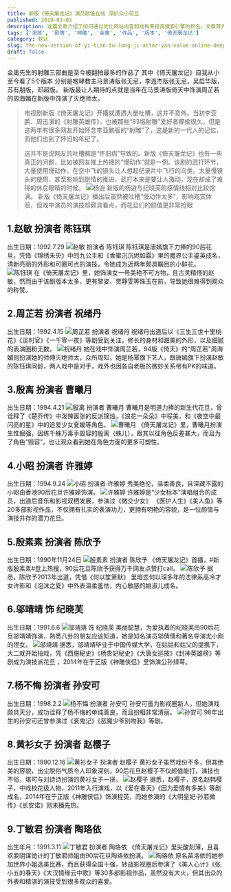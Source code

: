 ```yaml
---
title: 新版《倚天屠龙记》演员颜值在线 深扒众小花旦
published: 2019-03-03
description: 这篇文章介绍了如何通过优化网站内容和结构来提高搜索引擎的排名。文章首先解释了搜索引擎优化的基本概念，然后详细讨论了关键词的选择、内容的质量、内部链接的策略以及外部链接的重要性。此外，文章还提到了使用工具如Google Analytics和Google Search Console来监控和分析网站的表现，以及如何根据数据调整优化策略。最后，文章强调了持续更新和维护网站内容对于保持高排名的必要性。
tags: ['演技', '剧情', '神雕', '金庸', '作品', '版本', '倚天屠龙记']
category: 默认
slug: the-new-version-of-yi-tian-tu-long-ji-actor-yan-value-online-deeply-strip-the-xiaohua-dan
draft: false
---
```



金庸先生的射雕三部曲是至今被翻拍最多的作品了
其中《倚天屠龙记》自我从小至今看了5个版本
分别是咆哮教主马景涛版张无忌，李连杰版张无忌，吴启华版，苏有朋版，邓超版。
新版最让人期待的点就是当年在马景涛版倚天中饰演周芷若的周海媚在新版中饰演了灭绝师太。

> 电视剧新版《倚天屠龙记》开播就遭遇大量吐槽，这并不意外。当初李亚鹏、周迅演的《射雕英雄传》，也被那些“83版射雕”爱好者揶揄很久，但是这两年有很多网友开始怀念李亚鹏版的“射雕”了，这是新的一代人的记忆，而他们也到了怀旧的年纪了。
> 
> 这并不是说网友的吐槽都是“怀旧病”导致的。新版《倚天屠龙记》也有一些真正的问题，比如被网友推上热搜的“慢动作”就是一例。该剧的武打环节，大量使用慢动作，在空中飞的镜头让人想起纪录片中飞行的鸟类。大量慢镜头的使用，甚至影响到剧情的推进，武打本来是要让人激动，现在却成了难得的休息眼睛的时候。
![杨逍][1]
> 新版的杨逍与纪晓芙的感情线相对比较饱满。
新版《倚天屠龙记》播出后虽然被吐槽“慢动作太多”，影响观赏体验，但戏中演员的演技却颇具看点，而花旦们的颜值更非常抢眼

1.赵敏 扮演者 陈钰琪
------------

出生日期：1992.7.29
![赵敏 扮演者 陈钰琪][2]
陈钰琪是唐嫣旗下力捧的90后花旦，凭借《锦绣未央》中的九公主和《香蜜沉沉烬如霜》里的魔界公主鎏英成名，清新亮丽的外形和可圈可点的演技，令她成为近两年颇具瞩目的小鲜花。
![陈钰琪][3]
在《倚天屠龙记》里，她饰演女一号美艳不可方物，且古灵精怪的赵敏，然而由于该剧版本太多，更有黎姿、贾静雯等珠玉在前，导致她很难得到观众的称赞。

2.周芷若 扮演者 祝绪丹
-------------

出生日期：1992.4.15
![周芷若 扮演者 祝绪丹][4]
祝绪丹出道后以《三生三世十里桃花》《谈判官》《一千零一夜》等剧受到关注，修长的身材和甜美的外形，以及细腻的表演圈粉无数。
![祝绪丹][5]
她在戏中饰演周芷若，94版《倚天》的“周芷若”周海媚则扮演她的师傅灭绝师太，众所周知，她是杨幂旗下艺人，跟唐嫣旗下扮演赵敏的陈钰琪同龄，两人戏中是对手，戏外也因各自老板的微妙关系带有PK的味道。

3.殷离 扮演者 曹曦月
------------

出生日期：1994.4.21
![殷离 扮演者 曹曦月][6]
曹曦月是明道力捧的新生代花旦，曾诠释了《楚乔传》中泼辣嚣张的反派锦烛，《浪花一朵朵》中程美，和《夜空中最闪亮的星》中的追爱少女夏媛等角色。
![曹曦月][7]
《倚天屠龙记》里，曹曦月扮演生性倔强，因练千蛛万毒手毁容的殷离（蛛儿），跟其以往角色反差甚大，而且为了角色“毁容”，也让观众看到她在角色方面的更多可塑性。

4.小昭 扮演者 许雅婷
------------

出生日期：1994.9.24
![小昭 扮演者 许雅婷][8]
秀美绝伦，温柔善良，且深藏不露的小昭由香港90后花旦许雅婷饰演。
![许雅婷][9]
许雅婷是“少女标本”演唱组合的成员，出道后音乐和影视双栖发展，参演过《微交少女》 《医护人生》《美人鱼》等20多部影视作品，不仅拥有扎实的表演功力，更拥有明艳的容貌，是一位颜值与演技并存的潜力花旦。

5.殷素素 扮演者 陈欣予
-------------

出生日期：1990年11月24日
![殷素素 扮演者 陈欣予][10]
《倚天屠龙记》首播，#新版殷素素#登上热搜，90后花旦陈欣予获得万千网友点赞打call。
![陈欣予][11]
据悉，陈欣予2013年出道，凭借《何以笙箫默》 里暗恋何以琛多年的法律系高冷才女许影和《泡沫之夏》中外表温柔羞怯，内心敏感的姚淑儿成名。

6.邬靖靖 饰 纪晓芙
-----------

出生日期：1991.6.6
![邬靖靖 饰 纪晓芙][12]
美丽聪慧，为爱执着的纪晓芙由90后花旦邬靖靖饰演，熟悉八卦的朋友应该知道，她是知名演员邬倩倩和著名导演尤小刚的侄女。
![邬靖靖][13]
据悉，邬靖靖毕业于中国传媒大学，在姑姑和姑父的提携下，大二就开始拍戏，凭《西施秘史》《杨贵妃秘史》《大唐女巡按》《封神英雄榜》等剧成为演技派花旦 ，2014年在于正版《神雕侠侣》里饰演公孙绿萼。

7.杨不悔 扮演者 孙安可
-------------

出生日期：1998.2.2
![杨不悔 扮演者 孙安可][14]
孙安可虽为影视圈新人，但她演戏颇具天分，成功诠释了杨不悔的单纯善良，而且扮相非常清丽。
![孙安可][15]
98年出生的孙安可还曾参演过《衰鬼记》《恶魔少爷别吻我》等剧。

8.黄衫女子 扮演者 赵樱子
--------------

出生日期：1990.12.16
![黄衫女子 扮演者 赵樱子][16]
黄衫女子虽然戏份不多，但其绝美的容貌，出尘脱俗气质令人印象深刻，90后花旦赵樱子不仅颜值能打，演技也不俗，堪可与刘诗诗扮演的黄衫女子一拼。
![赵樱子][17]
据悉，赵樱子，原名赵韩樱子，中戏校花级人物，2011年入行演戏，以《爱在春天》《因为爱情有多美》等剧成名，2014年在于正版《神雕侠侣》饰演程英，而她参演的《大明皇妃·孙若微传》《长安诺》则未播先热。

9.丁敏君 扮演者 陶珞依
-------------

出生年月：1991.3.11
![丁敏君 扮演者 陶珞依][18]
《倚天屠龙记》里尖酸刻薄，且喜欢耍阴谋诡计的丁敏君师姐由90后花旦陶珞依扮演。
![陶珞依][19]
原名苗洛依的她参加世界小姐选美比赛，而且获得全国十强，转战影视圈后参演了《美人心计》《张小五的春天》《大汉情缘云中歌》等30多部影视作品，虽然没有大火，但其出众的外表和精湛的演技受到很多观众的喜爱。


  [1]: https://xy07-1251893119.costj.myqcloud.com/2019/03/03/165964777.jpg
  [2]: https://xy07-1251893119.costj.myqcloud.com/2019/03/03/1350001660.jpeg
  [3]: https://xy07-1251893119.costj.myqcloud.com/2019/03/03/1830243572.jpeg
  [4]: https://xy07-1251893119.costj.myqcloud.com/2019/03/03/173079610.jpeg
  [5]: https://xy07-1251893119.costj.myqcloud.com/2019/03/03/2692158928.jpeg
  [6]: https://xy07-1251893119.costj.myqcloud.com/2019/03/03/1172215275.jpeg
  [7]: https://xy07-1251893119.costj.myqcloud.com/2019/03/03/3920113436.jpeg
  [8]: https://xy07-1251893119.costj.myqcloud.com/2019/03/03/1510241126.jpeg
  [9]: https://xy07-1251893119.costj.myqcloud.com/2019/03/03/632740546.jpeg
  [10]: https://xy07-1251893119.costj.myqcloud.com/2019/03/03/522959024.jpeg
  [11]: https://xy07-1251893119.costj.myqcloud.com/2019/03/03/1050683161.png
  [12]: https://xy07-1251893119.costj.myqcloud.com/2019/03/03/1875225909.jpeg
  [13]: https://xy07-1251893119.costj.myqcloud.com/2019/03/03/3194371837.jpeg
  [14]: https://xy07-1251893119.costj.myqcloud.com/2019/03/03/1018565258.jpeg
  [15]: https://xy07-1251893119.costj.myqcloud.com/2019/03/03/1629013396.jpeg
  [16]: https://xy07-1251893119.costj.myqcloud.com/2019/03/03/2919760031.jpeg
  [17]: https://xy07-1251893119.costj.myqcloud.com/2019/03/03/2907922160.jpeg
  [18]: https://xy07-1251893119.costj.myqcloud.com/2019/03/03/2660338200.jpeg
  [19]: https://xy07-1251893119.costj.myqcloud.com/2019/03/03/3123850066.jpeg
